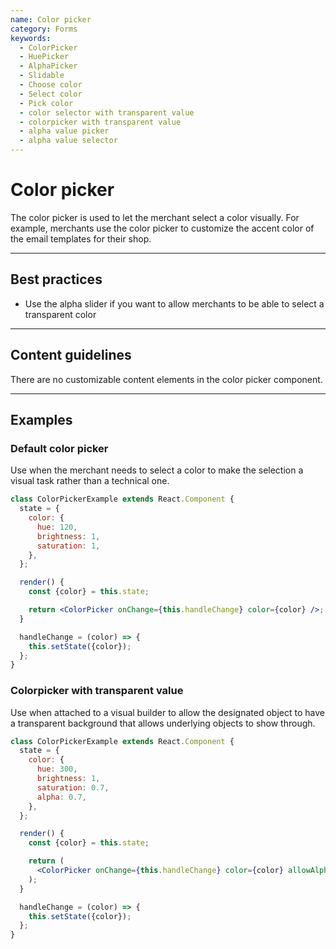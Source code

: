 ```yaml
---
name: Color picker
category: Forms
keywords:
  - ColorPicker
  - HuePicker
  - AlphaPicker
  - Slidable
  - Choose color
  - Select color
  - Pick color
  - color selector with transparent value
  - colorpicker with transparent value
  - alpha value picker
  - alpha value selector
---
```


# Color picker

The color picker is used to let the merchant select a color visually. For
example, merchants use the color picker to customize the accent color of the
email templates for their shop.

---

## Best practices

- Use the alpha slider if you want to allow merchants to be able to select a
  transparent color

---

## Content guidelines

There are no customizable content elements in the color picker component.

---

## Examples

### Default color picker

Use when the merchant needs to select a color to make the selection a visual
task rather than a technical one.

```jsx
class ColorPickerExample extends React.Component {
  state = {
    color: {
      hue: 120,
      brightness: 1,
      saturation: 1,
    },
  };

  render() {
    const {color} = this.state;

    return <ColorPicker onChange={this.handleChange} color={color} />;
  }

  handleChange = (color) => {
    this.setState({color});
  };
}
```

### Colorpicker with transparent value

Use when attached to a visual builder to allow the designated object to have a
transparent background that allows underlying objects to show through.

```jsx
class ColorPickerExample extends React.Component {
  state = {
    color: {
      hue: 300,
      brightness: 1,
      saturation: 0.7,
      alpha: 0.7,
    },
  };

  render() {
    const {color} = this.state;

    return (
      <ColorPicker onChange={this.handleChange} color={color} allowAlpha />
    );
  }

  handleChange = (color) => {
    this.setState({color});
  };
}
```
